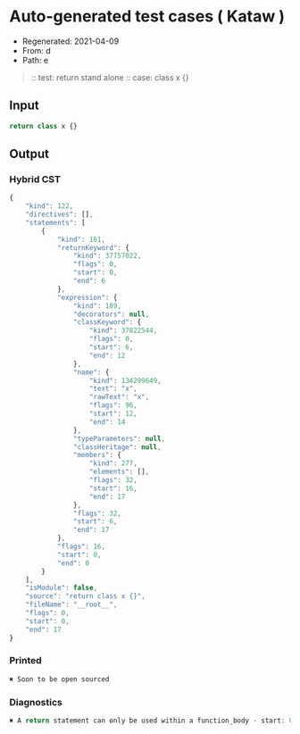# Auto-generated test cases ( Kataw )
- Regenerated: 2021-04-09
- From: d
- Path: e
> :: test: return stand alone
> :: case: class x {}
## Input

`````js
return class x {}
`````

## Output

### Hybrid CST

```javascript
{
    "kind": 122,
    "directives": [],
    "statements": [
        {
            "kind": 161,
            "returnKeyword": {
                "kind": 37757022,
                "flags": 0,
                "start": 0,
                "end": 6
            },
            "expression": {
                "kind": 189,
                "decorators": null,
                "classKeyword": {
                    "kind": 37822544,
                    "flags": 0,
                    "start": 6,
                    "end": 12
                },
                "name": {
                    "kind": 134299649,
                    "text": "x",
                    "rawText": "x",
                    "flags": 96,
                    "start": 12,
                    "end": 14
                },
                "typeParameters": null,
                "classHeritage": null,
                "members": {
                    "kind": 277,
                    "elements": [],
                    "flags": 32,
                    "start": 16,
                    "end": 17
                },
                "flags": 32,
                "start": 6,
                "end": 17
            },
            "flags": 16,
            "start": 0,
            "end": 0
        }
    ],
    "isModule": false,
    "source": "return class x {}",
    "fileName": "__root__",
    "flags": 0,
    "start": 0,
    "end": 17
}
```

### Printed

```javascript
✖ Soon to be open sourced
```

### Diagnostics

```javascript
✖ A return statement can only be used within a function_body - start: 0, end: 6

```

